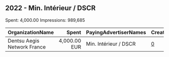 ## 2022 - Min. Intérieur / DSCR 
Spent: 4,000.00
Impressions: 989,685

|OrganizationName|Spent|PayingAdvertiserNames|CreativeUrls|Impressions|Genders|AgeBrackets|CountryCodes|BillingAddresses|CandidateBallotInformation|
|:---|---:|:---|:---|---:|:---|:---|:---|:---|:---|
|Dentsu Aegis Network France|4,000.00 EUR|Min. Intérieur / DSCR|[0](https://www.snap.com/political-ads/asset/207e7a730c226bfc375802a92761b72658df13563e7e5d88a41487120ad1727c?mediaType=mp4)|989,685||18+|france|"67 Av. de Wagram,Paris,75017,FR"||
